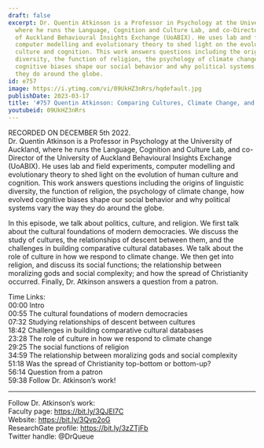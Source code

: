 ```yaml
---
draft: false
excerpt: Dr. Quentin Atkinson is a Professor in Psychology at the University of Auckland,
  where he runs the Language, Cognition and Culture Lab, and co-Director of the University
  of Auckland Behavioural Insights Exchange (UoABIX). He uses lab and field experiments,
  computer modelling and evolutionary theory to shed light on the evolution of human
  culture and cognition. This work answers questions including the origins of linguistic
  diversity, the function of religion, the psychology of climate change, how evolved
  cognitive biases shape our social behavior and why political systems vary the way
  they do around the globe.
id: e757
image: https://i.ytimg.com/vi/09UkHZ3nRrs/hqdefault.jpg
publishDate: 2023-03-17
title: '#757 Quentin Atkinson: Comparing Cultures, Climate Change, and Religion'
youtubeid: 09UkHZ3nRrs
---
```

RECORDED ON DECEMBER 5th 2022.  
Dr. Quentin Atkinson is a Professor in Psychology at the University of Auckland, where he runs the Language, Cognition and Culture Lab, and co-Director of the University of Auckland Behavioural Insights Exchange (UoABIX). He uses lab and field experiments, computer modelling and evolutionary theory to shed light on the evolution of human culture and cognition. This work answers questions including the origins of linguistic diversity, the function of religion, the psychology of climate change, how evolved cognitive biases shape our social behavior and why political systems vary the way they do around the globe.

In this episode, we talk about politics, culture, and religion. We first talk about the cultural foundations of modern democracies. We discuss the study of cultures, the relationships of descent between them, and the challenges in building comparative cultural databases. We talk about the role of culture in how we respond to climate change. We then get into religion, and discuss its social functions; the relationship between moralizing gods and social complexity; and how the spread of Christianity occurred. Finally, Dr. Atkinson answers a question from a patron.

Time Links:  
00:00 Intro  
00:55  The cultural foundations of modern democracies  
07:32  Studying relationships of descent between cultures  
18:42  Challenges in building comparative cultural databases  
23:28  The role of culture in how we respond to climate change  
29:25  The social functions of religion  
34:59  The relationship between moralizing gods and social complexity  
51:18  Was the spread of Christianity top-bottom or bottom-up?  
56:14  Question from a patron  
59:38  Follow Dr. Atkinson’s work!

---

Follow Dr. Atkinson’s work:  
Faculty page: https://bit.ly/3QJEI7C  
Website: https://bit.ly/3Qvp2oG  
ResearchGate profile: https://bit.ly/3zZTjFb  
Twitter handle: @DrQueue
